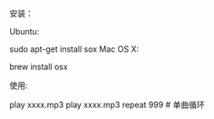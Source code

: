 安装：

Ubuntu:

sudo apt-get install sox
Mac OS X:

brew install osx
 

使用:

play xxxx.mp3
play xxxx.mp3 repeat 999 # 单曲循环